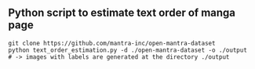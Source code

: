 ## Python script to estimate text order of manga page

```
git clone https://github.com/mantra-inc/open-mantra-dataset
python text_order_estimation.py -d ./open-mantra-dataset -o ./output
# -> images with labels are generated at the directory ./output
```
